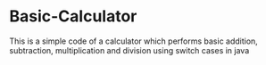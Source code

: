 # Basic-Calculator

This is a simple code of a calculator which performs basic addition, subtraction, multiplication and division using switch cases in java
